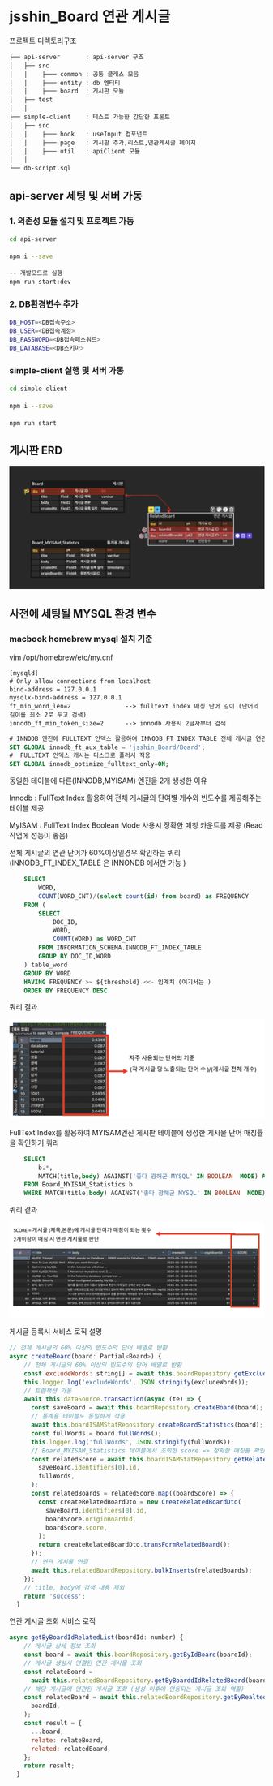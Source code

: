 # jsshin_Board 연관 게시글

프로젝트 디렉토리구조

```bash
├── api-server       : api-server 구조
│   ├── src
│   │    ├─── common : 공통 클래스 모음
│   │    ├─── entity : db 엔터티
│   │    ├─── board  : 게시판 모듈
│   ├── test
│   │
├── simple-client    : 테스트 가능한 간단한 프론트
│   ├── src
│   │    ├─── hook   : useInput 컴포넌트
│   │    ├─── page   : 게시판 추가,리스트,연관게시글 페이지
│   │    ├─── util   : apiClient 모듈
│   │
└── db-script.sql
```

## api-server 세팅 및 서버 가동

### 1. 의존성 모듈 설치 및 프로젝트 가동

```bash
cd api-server

npm i --save

-- 개발모드로 실행
npm run start:dev
```

### 2. DB환경변수 추가

```bash
DB_HOST=<DB접속주소>
DB_USER=<DB접속계정>
DB_PASSWORD=<DB접속패스워드>
DB_DATABASE=<DB스키마>
```

### simple-client 실행 및 서버 가동

```bash
cd simple-client

npm i --save

npm run start
```

## 게시판 ERD

![ERD Result](github_picture/게시판ERD.png)

## 사전에 세팅될 MYSQL 환경 변수

### macbook homebrew mysql 설치 기준

vim /opt/homebrew/etc/my.cnf

```LINUX
[mysqld]
# Only allow connections from localhost
bind-address = 127.0.0.1
mysqlx-bind-address = 127.0.0.1
ft_min_word_len=2               --> fulltext index 매칭 단어 길이 (단어의 길이를 최소 2로 두고 검색)
innodb_ft_min_token_size=2      --> innodb 사용시 2글자부터 검색

```

```SQL
# INNODB 엔진에 FULLTEXT 인덱스 활용하여 INNODB_FT_INDEX_TABLE 전체 게시글 연관단어 파악하기 위함
SET GLOBAL innodb_ft_aux_table = 'jsshin_Board/Board';
#  FULLTEXT 인덱스 캐시는 디스크로 플러시 적용
SET GLOBAL innodb_optimize_fulltext_only=ON;

```

동일한 테이블에 다른(INNODB,MYISAM) 엔진을 2개 생성한 이유

Innodb : FullText Index 활용하여 전체 게시글의 단여별 개수와 빈도수를 제공해주는 테이블 제공

MyISAM : FullText Index Boolean Mode 사용시 정확한 매칭 카운트를 제공 (Read 작업에 성능이 좋음)

전체 게시글의 연관 단어가 60%이상일경우 확인하는 쿼리 (INNODB_FT_INDEX_TABLE 은 INNONDB 에서만 가능 )

```SQL
    SELECT
        WORD,
        COUNT(WORD_CNT)/(select count(id) from board) as FREQUENCY
    FROM (
        SELECT
            DOC_ID,
            WORD,
            COUNT(WORD) as WORD_CNT
        FROM INFORMATION_SCHEMA.INNODB_FT_INDEX_TABLE
        GROUP BY DOC_ID,WORD
    ) table_word
    GROUP BY WORD
    HAVING FREQUENCY >= ${threshold} <<- 임계치 (여기서는 )
    ORDER BY FREQUENCY DESC
```

쿼리 결과

![Query Result](github_picture/전체게시글단어빈도수.png)

FullText Index를 활용하여 MYISAM엔진 게시판 테이블에 생성한 게시물 단어 매칭률을 확인하기 쿼리

```SQL
    SELECT
        b.*,
        MATCH(title,body) AGAINST('좋다 광해군 MYSQL' IN BOOLEAN  MODE) AS SCORE
    FROM Board_MYISAM_Statistics b
    WHERE MATCH(title,body) AGAINST('좋다 광해군 MYSQL' IN BOOLEAN  MODE);
```

쿼리 결과

![Query Result](github_picture/게시글생성시연관게시글판단기준.png)

게시글 등록시 서비스 로직 설명

```javascript
// 전체 게시글의 60% 이상의 빈도수의 단어 배열로 반환
async createBoard(board: Partial<Board>) {
    // 전체 게시글의 60% 이상의 빈도수의 단어 배열로 반환
    const excludeWords: string[] = await this.boardRepository.getExcludeWords();
    this.logger.log('excludeWords', JSON.stringify(excludeWords));
    // 트랜잭션 가동
    await this.dataSource.transaction(async (te) => {
      const saveBoard = await this.boardRepository.createBoard(board);
      // 통계용 테이블도 동일하게 적용
      await this.boardISAMStatRepository.createBoardStatistics(board);
      const fullWords = board.fullWords();
      this.logger.log('fullWords', JSON.stringify(fullWords));
      // Board_MYISAM_Statistics 테이블에서 조회한 score => 정확한 매칭룰 확인
      const relatedScore = await this.boardISAMStatRepository.getRelatedBoard(
        saveBoard.identifiers[0].id,
        fullWords,
      );
      const relatedBoards = relatedScore.map((boardScore) => {
        const createRelatedBoardDto = new CreateRelatedBoardDto(
          saveBoard.identifiers[0].id,
          boardScore.originBoardId,
          boardScore.score,
        );
        return createRelatedBoardDto.transFormRelatedBoard();
      });
      // 연관 게시물 연결
      await this.relatedBoardRepository.bulkInserts(relatedBoards);
    });
    // title, body에 검색 내용 제외
    return 'success';
  }
```

연관 게시글 조회 서비스 로직

```javascript
async getByBoardIdRelatedList(boardId: number) {
    // 게시글 상세 정보 조회
    const board = await this.boardRepository.getByIdBoard(boardId);
    // 게시글 생성시 연결된 연관 게시물 조회
    const relateBoard =
      await this.relatedBoardRepository.getByBoarddIdRelatedBoard(boardId);
    // 해당 게시글에 연관된 게시글 조회 (생성 이후에 연동되는 게시글 조회 역활)
    const relatedBoard = await this.relatedBoardRepository.getByRealtedIdBoard(
      boardId,
    );
    const result = {
      ...board,
      relate: relateBoard,
      related: relatedBoard,
    };
    return result;
  }
```

